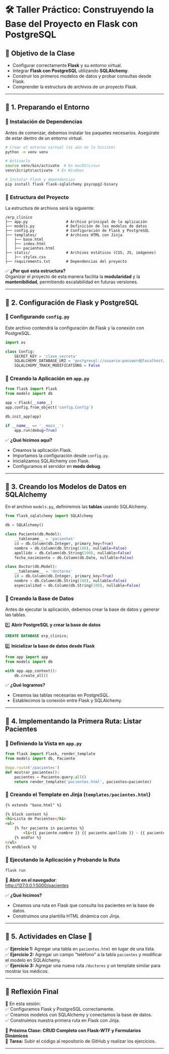 # 🛠 **Taller Práctico: Construyendo la Base del Proyecto en Flask con PostgreSQL**  

## 🎯 **Objetivo de la Clase**  

- Configurar correctamente **Flask** y su entorno virtual.  
- Integrar **Flask con PostgreSQL** utilizando **SQLAlchemy**.  
- Construir los primeros modelos de datos y probar consultas desde Flask.  
- Comprender la estructura de archivos de un proyecto Flask.  

---

## **🔷 1. Preparando el Entorno**  

### 📌 **Instalación de Dependencias**  

Antes de comenzar, debemos instalar los paquetes necesarios. Asegúrate de estar dentro de un entorno virtual.  

```bash
# Crear el entorno virtual (si aún no lo hiciste)
python -m venv venv

# Activarlo
source venv/bin/activate  # En macOS/Linux
venv\Scripts\activate  # En Windows

# Instalar Flask y dependencias
pip install flask flask-sqlalchemy psycopg2-binary
```

### 📌 **Estructura del Proyecto**  

La estructura de archivos será la siguiente:  

```
/erp_clinico
├── app.py                 # Archivo principal de la aplicación
├── models.py              # Definición de los modelos de datos
├── config.py              # Configuración de Flask y PostgreSQL
├── templates/             # Archivos HTML con Jinja
│   ├── base.html
│   ├── index.html
│   ├── pacientes.html
├── static/                # Archivos estáticos (CSS, JS, imágenes)
│   ├── styles.css
├── requirements.txt       # Dependencias del proyecto
```

✅ **¿Por qué esta estructura?**  
Organizar el proyecto de esta manera facilita la **modularidad** y la **mantenibilidad**, permitiendo escalabilidad en futuras versiones.

---

## **🔷 2. Configuración de Flask y PostgreSQL**  

### 📌 **Configurando `config.py`**  

Este archivo contendrá la configuración de Flask y la conexión con PostgreSQL.  

```python
import os

class Config:
    SECRET_KEY = 'clave_secreta'
    SQLALCHEMY_DATABASE_URI = 'postgresql://usuario:password@localhost/erp_clinico'
    SQLALCHEMY_TRACK_MODIFICATIONS = False
```

### 📌 **Creando la Aplicación en `app.py`**  

```python
from flask import Flask
from models import db

app = Flask(__name__)
app.config.from_object('config.Config')

db.init_app(app)

if __name__ == '__main__':
    app.run(debug=True)
```

✅ **¿Qué hicimos aquí?**  

- Creamos la aplicación Flask.  
- Importamos la configuración desde `config.py`.  
- Inicializamos SQLAlchemy con Flask.  
- Configuramos el servidor en **modo debug**.  

---

## **🔷 3. Creando los Modelos de Datos en SQLAlchemy**  

En el archivo `models.py`, definiremos las **tablas** usando SQLAlchemy.  

```python
from flask_sqlalchemy import SQLAlchemy

db = SQLAlchemy()

class Paciente(db.Model):
    __tablename__ = 'pacientes'
    id = db.Column(db.Integer, primary_key=True)
    nombre = db.Column(db.String(100), nullable=False)
    apellido = db.Column(db.String(100), nullable=False)
    fecha_nacimiento = db.Column(db.Date, nullable=False)

class Doctor(db.Model):
    __tablename__ = 'doctores'
    id = db.Column(db.Integer, primary_key=True)
    nombre = db.Column(db.String(100), nullable=False)
    especialidad = db.Column(db.String(100), nullable=False)
```

### 📌 **Creando la Base de Datos**  

Antes de ejecutar la aplicación, debemos crear la base de datos y generar las tablas.  

1️⃣ **Abrir PostgreSQL y crear la base de datos**  

```sql
CREATE DATABASE erp_clinico;
```

2️⃣ **Inicializar la base de datos desde Flask**  

```python
from app import app
from models import db

with app.app_context():
    db.create_all()
```

✅ **¿Qué logramos?**  

- Creamos las tablas necesarias en PostgreSQL.  
- Establecimos la conexión entre Flask y SQLAlchemy.  

---

## **🔷 4. Implementando la Primera Ruta: Listar Pacientes**  

### 📌 **Definiendo la Vista en `app.py`**  

```python
from flask import Flask, render_template
from models import db, Paciente

@app.route('/pacientes')
def mostrar_pacientes():
    pacientes = Paciente.query.all()
    return render_template('pacientes.html', pacientes=pacientes)
```

### 📌 **Creando el Template en Jinja (`templates/pacientes.html`)**  

```html
{% extends "base.html" %}

{% block content %}
<h1>Lista de Pacientes</h1>
<ul>
    {% for paciente in pacientes %}
        <li>{{ paciente.nombre }} {{ paciente.apellido }} - {{ paciente.fecha_nacimiento }}</li>
    {% endfor %}
</ul>
{% endblock %}
```

### 📌 **Ejecutando la Aplicación y Probando la Ruta**  

```bash
flask run
```

🔹 **Abrir en el navegador**:  
<http://127.0.0.1:5000/pacientes>  

✅ **¿Qué hicimos?**  

- Creamos una ruta en Flask que consulta los pacientes en la base de datos.  
- Construimos una plantilla HTML dinámica con Jinja.  

---

## **🔷 5. Actividades en Clase 🚀**  

✅ **Ejercicio 1:** Agregar una tabla en `pacientes.html` en lugar de una lista.  
✅ **Ejercicio 2:** Agregar un campo "teléfono" a la tabla `pacientes` y modificar el modelo en SQLAlchemy.  
✅ **Ejercicio 3:** Agregar una nueva ruta `/doctores` y un template similar para mostrar los médicos.  

---

## **📌 Reflexión Final**  

🎯 En esta sesión:  
✅ Configuramos Flask y PostgreSQL correctamente.  
✅ Creamos modelos con SQLAlchemy y conectamos la base de datos.  
✅ Construimos nuestra primera ruta en Flask con Jinja.  

📅 **Próxima Clase:** **CRUD Completo con Flask-WTF y Formularios Dinámicos**  
🚀 **Tarea:** Subir el código al repositorio de GitHub y realizar los ejercicios.  

---